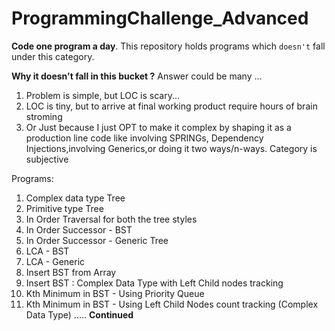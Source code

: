 # ProgrammingChallenge_Advanced
**Code one program a day**. This repository holds programs which ```doesn't``` fall under this category. 

**Why it doesn't fall in this bucket ?** Answer could be many ... 

1. Problem is simple, but LOC is scary...   
2. LOC is tiny, but to arrive at final working product require hours of brain stroming   
3. Or Just because I just OPT to make it complex by shaping it as a production line code like involving SPRINGs, Dependency Injections,involving Generics,or doing it two ways/n-ways.  Category is subjective

Programs:
1. Complex data type Tree
2. Primitive type Tree
3. In Order Traversal for both the tree styles
4. In Order Successor - BST
5. In Order Successor - Generic Tree
6. LCA - BST
7. LCA - Generic
8. Insert BST from Array
9. Insert BST : Complex Data Type with Left Child nodes tracking
10. Kth Minimum in BST - Using Priority Queue
11. Kth Minimum in BST - Using Left Child Nodes count tracking (Complex Data Type)
..... **Continued**
